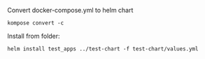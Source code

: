 Convert docker-compose.yml to helm chart
```
kompose convert -c
```
Install from folder:
```
helm install test_apps ../test-chart -f test-chart/values.yml
```